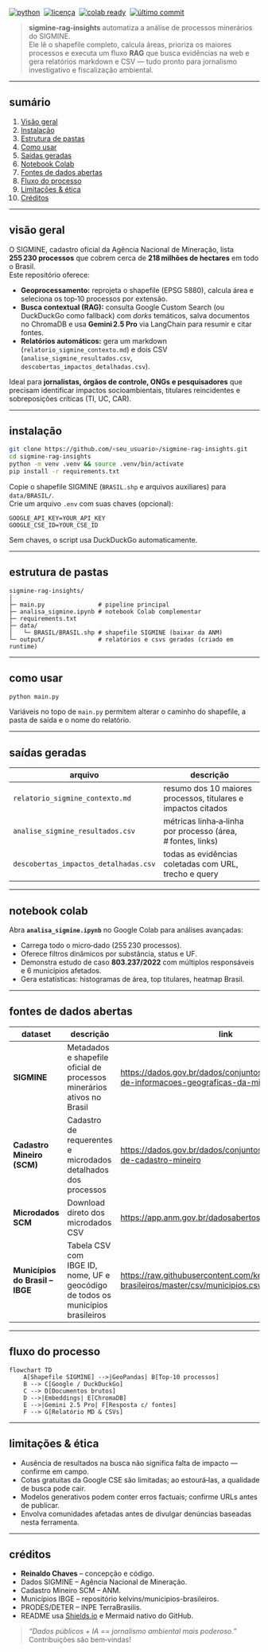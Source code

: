 [![python](https://img.shields.io/badge/python-%E2%89%A5%203.10-blue)](https://www.python.org) 
[![licença](https://img.shields.io/badge/licença-MIT-green)](LICENSE) 
[![colab ready](https://img.shields.io/badge/google_colab-✔️-orange)](https://colab.research.google.com/) 
[![último commit](https://img.shields.io/github/last-commit/<seu_usuario>/sigmine-rag-insights)]()

> **sigmine‑rag‑insights** automatiza a análise de processos minerários do SIGMINE.  
> Ele lê o shapefile completo, calcula áreas, prioriza os maiores processos e executa um fluxo **RAG** que busca evidências na web e gera relatórios markdown e CSV — tudo pronto para jornalismo investigativo e fiscalização ambiental.

---

## sumário
1. [Visão geral](#visão-geral)
2. [Instalação](#instalação)
3. [Estrutura de pastas](#estrutura-de-pastas)
4. [Como usar](#como-usar)
5. [Saídas geradas](#saídas-geradas)
6. [Notebook Colab](#notebook-colab)
7. [Fontes de dados abertas](#fontes-de-dados-abertas)
8. [Fluxo do processo](#fluxo-do-processo)
9. [Limitações & ética](#limitações--ética)
10. [Créditos](#créditos)

---

## visão geral
O SIGMINE, cadastro oficial da Agência Nacional de Mineração, lista **255 230 processos** que cobrem cerca de **218 milhões de hectares** em todo o Brasil.  
Este repositório oferece:

* **Geoprocessamento:** reprojeta o shapefile (EPSG 5880), calcula área e seleciona os top‑10 processos por extensão.
* **Busca contextual (RAG):** consulta Google Custom Search (ou DuckDuckGo como fallback) com _dorks_ temáticos, salva documentos no ChromaDB e usa **Gemini 2.5 Pro** via LangChain para resumir e citar fontes.
* **Relatórios automáticos:** gera um markdown (`relatorio_sigmine_contexto.md`) e dois CSV (`analise_sigmine_resultados.csv`, `descobertas_impactos_detalhadas.csv`).

Ideal para **jornalistas, órgãos de controle, ONGs e pesquisadores** que precisam identificar impactos socioambientais, titulares reincidentes e sobreposições críticas (TI, UC, CAR).

---

## instalação
```bash
git clone https://github.com/<seu_usuario>/sigmine-rag-insights.git
cd sigmine-rag-insights
python -m venv .venv && source .venv/bin/activate
pip install -r requirements.txt
```

Copie o shapefile SIGMINE (`BRASIL.shp` e arquivos auxiliares) para `data/BRASIL/`.  
Crie um arquivo `.env` com suas chaves (opcional):

```
GOOGLE_API_KEY=YOUR_API_KEY
GOOGLE_CSE_ID=YOUR_CSE_ID
```

Sem chaves, o script usa DuckDuckGo automaticamente.

---

## estrutura de pastas
```text
sigmine-rag-insights/
│
├─ main.py               # pipeline principal
├─ analisa_sigmine.ipynb # notebook Colab complementar
├─ requirements.txt
├─ data/
│   └─ BRASIL/BRASIL.shp # shapefile SIGMINE (baixar da ANM)
└─ output/               # relatórios e csvs gerados (criado em runtime)
```

---

## como usar
```bash
python main.py
```
Variáveis no topo de `main.py` permitem alterar o caminho do shapefile, a pasta de saída e o nome do relatório.

---

## saídas geradas
| arquivo | descrição |
|---------|-----------|
| `relatorio_sigmine_contexto.md` | resumo dos 10 maiores processos, titulares e impactos citados |
| `analise_sigmine_resultados.csv` | métricas linha‑a‑linha por processo (área, # fontes, links) |
| `descobertas_impactos_detalhadas.csv` | todas as evidências coletadas com URL, trecho e query |

---

## notebook colab
Abra **`analisa_sigmine.ipynb`** no Google Colab para análises avançadas:

* Carrega todo o micro‑dado (255 230 processos).
* Oferece filtros dinâmicos por substância, status e UF.
* Demonstra estudo de caso **803.237/2022** com múltiplos responsáveis e 6 municípios afetados.
* Gera estatísticas: histogramas de área, top titulares, heatmap Brasil.

---

## fontes de dados abertas
| dataset | descrição | link |
|---------|-----------|------|
| **SIGMINE** | Metadados e shapefile oficial de processos minerários ativos no Brasil | https://dados.gov.br/dados/conjuntos-dados/sistema-de-informacoes-geograficas-da-mineracao- |
| **Cadastro Mineiro (SCM)** | Cadastro de requerentes e microdados detalhados dos processos | https://dados.gov.br/dados/conjuntos-dados/sistema-de-cadastro-mineiro |
| **Microdados SCM** | Download direto dos microdados CSV | https://app.anm.gov.br/dadosabertos/SCM/microdados/ |
| **Municípios do Brasil – IBGE** | Tabela CSV com IBGE ID, nome, UF e geocódigo de todos os municípios brasileiros | https://raw.githubusercontent.com/kelvins/municipios-brasileiros/master/csv/municipios.csv |

---

## fluxo do processo
```mermaid
flowchart TD
    A[Shapefile SIGMINE] -->|GeoPandas| B[Top‑10 processos]
    B --> C[Google / DuckDuckGo]
    C --> D[Documentos brutos]
    D -->|Embeddings| E[ChromaDB]
    E -->|Gemini 2.5 Pro| F[Resposta c/ fontes]
    F --> G[Relatório MD & CSVs]
```

---

## limitações & ética
* Ausência de resultados na busca não significa falta de impacto — confirme em campo.  
* Cotas gratuitas da Google CSE são limitadas; ao estourá‑las, a qualidade de busca pode cair.  
* Modelos generativos podem conter erros factuais; confirme URLs antes de publicar.  
* Envolva comunidades afetadas antes de divulgar denúncias baseadas nesta ferramenta.

---

## créditos
* **Reinaldo Chaves** – concepção e código.  
* Dados SIGMINE – Agência Nacional de Mineração.  
* Cadastro Mineiro SCM – ANM.  
* Municípios IBGE – repositório kelvins/municipios-brasileiros.  
* PRODES/DETER – INPE TerraBrasilis.  
* README usa [Shields.io](https://shields.io) e Mermaid nativo do GitHub.

> _“Dados públicos + IA == jornalismo ambiental mais poderoso.”_  
Contribuições são bem‑vindas!
